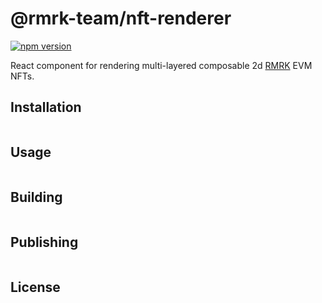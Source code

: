# @rmrk-team/nft-renderer

[![npm version](https://img.shields.io/npm/v/@rmrk-team/nft-renderer.svg?style=flat)](https://www.npmjs.com/package/@rmrk-team/nft-renderer)

React component for rendering multi-layered composable 2d [RMRK](https://evm.rmrk.app) EVM NFTs.

## Installation

```bash

```

## Usage

```tsx

```

## Building

```bash

```

## Publishing

```bash

```

## License
